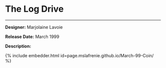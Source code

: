 # The Log Drive 

*     *     *     *  

**Designer:** Marjolaine Lavoie

**Release Date:** March 1999 

**Description:** 

{% include embedder.html id=page.mslafrenie.github.io/March-99-Coin/ %}


